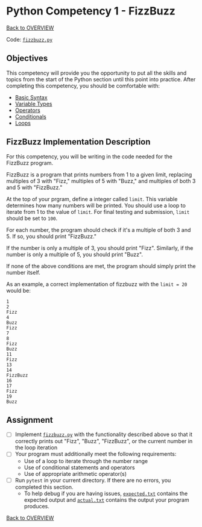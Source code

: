 # Python Competency 1 - FizzBuzz

[Back to OVERVIEW](../README.md)

Code: [`fizzbuzz.py`](./fizzbuzz.py)

## Objectives

This competency will provide you the opportunity to put all the skills and topics from the start of the Python section until this point into practice. After completing this competency, you should be comfortable with:

- [Basic Syntax](../1.02_basic_syntax/README.md)
- [Variable Types](../1.03_variable_types/README.md)
- [Operators](../1.04_operators/README.md)
- [Conditionals](../1.05_conditionals/README.md)
- [Loops](../1.06_loops/README.md)

## FizzBuzz Implementation Description

For this competency, you will be writing in the code needed for the FizzBuzz program. 

FizzBuzz is a program that prints numbers from 1 to a given limit, replacing multiples of 3 with "Fizz," multiples of 5 with "Buzz," and multiples of both 3 and 5 with "FizzBuzz."

At the top of your prgram, define a integer called `limit`. This variable determines how many numbers will be printed. You should use a loop to iterate from 1 to the value of `limit`. For final testing and submission, `limit` should be set to `100`.

For each number, the program should check if it's a multiple of both 3 and 5. If so, you should print "FizzBuzz."

If the number is only a multiple of 3, you should print "Fizz". Similarly, if the number is only a multiple of 5, you should print "Buzz".

If none of the above conditions are met, the program should simply print the number itself.

As an example, a correct implementation of fizzbuzz with the `limit = 20` would be:

```
1
2
Fizz
4
Buzz
Fizz
7
8
Fizz
Buzz
11
Fizz
13
14
FizzBuzz
16
17
Fizz
19
Buzz
```

## Assignment
- [ ] Implement [`fizzbuzz.py`](./fizzbuzz.py) with the functionality described above so that it correctly prints out "Fizz", "Buzz", "FizzBuzz", or the current number in the loop iteration
- [ ] Your program must additionally meet the following requirements:
  - Use of a loop to iterate through the number range
  - Use of conditional statements and operators
  - Use of appropriate arithmetic operator(s)
- [ ] Run `pytest` in your current directory.  If there are no errors, you completed this section.
  - To help debug if you are having issues, [`expected.txt`](./expected.txt) contains the expected output and [`actual.txt`](./actual.txt) contains the output your program produces. 

[Back to OVERVIEW](../README.md)
